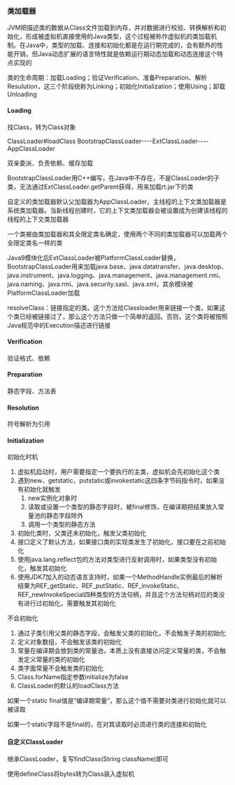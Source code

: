 ### 类加载器

JVM把描述类的数据从Class文件加载到内存，并对数据进行校验、转换解析和初始化，形成被虚拟机直接使用的Java类型，这个过程被称作虚拟机的类加载机制。在Java中，类型的加载、连接和初始化都是在运行期完成的，会有额外的性能开销，但Java动态扩展的语言特性就是依赖运行期动态加载和动态连接这个特点实现的

类的生命周期：加载Loading；验证Verification、准备Preparation、解析Resulution，这三个阶段统称为Linking；初始化Initialization；使用Using；卸载Unloading

#### Loading

找Class，转为Class对象

ClassLoader#loadClass        BootstrapClassLoader----ExtClassLoader----AppClassLoader

双亲委派、负责依赖、缓存加载

BootstrapClassLoader用C++编写，在Java中不存在，不是ClassLoader的子类，无法通过ExtClassLoader.getParent获得，用来加载rt.jar下的类

自定义的类加载器默认父加载器为AppClassLoader，主线程的上下文类加载器是系统类加载器。当新线程创建时，它的上下文类加载器会被设置成为创建该线程的线程的上下文类加载器

一个类被由类加载器和其全限定类名确定，使用两个不同的类加载器可以加载两个全限定类名一样的类

Java9模块化后ExtClassLoader被PlatformClassLoader替换，BootstrapClassLoader用来加载java.base、java.datatransfer、java.desktop、java.instrument、java.logging、java.management、java.management.rmi、java.naming、java.rmi、java.security.sasl、java.xml，其余模块被PlatformClassLoader加载

resolveClass：链接指定的类。这个方法给Classloader用来链接一个类，如果这个类已经被链接过了，那么这个方法只做一个简单的返回。否则，这个类将被按照Java规范中的Execution描述进行链接

#### Verification

验证格式、依赖

####  Preparation

静态字段、方法表

#### Resolution

符号解析为引用

#### Initialization

初始化时机

1. 虚拟机启动时，用户需要指定一个要执行的主类，虚拟机会先初始化这个类
2. 遇到new、getstatic、putstatic或invokestatic这四条字节码指令时，如果没有初始化就触发
    1. new实例化对象时
    2. 读取或设置一个类型的静态字段时，被final修饰，在编译期把结果放入常量池的静态字段除外
    3. 调用一个类型的静态方法
3. 初始化类时，父类还未初始化，触发父类初始化
4. 接口定义了默认方法，如果接口类的实现类发生了初始化，接口要在之前初始化
5. 使用java.lang.reflect包的方法对类型进行反射调用时，如果类型没有初始化，触发其初始化
6. 使用JDK7加入的动态语言支持时，如果一个MethodHandle实例最后的解析结果为REF_getStatic、REF_putStatic、REF_invokeStatic、REF_newInvokeSpecial四种类型的方法句柄，并且这个方法句柄对应的类没有进行过初始化，需要触发其初始化

不会初始化

1. 通过子类引用父类的静态字段，会触发父类的初始化，不会触发子类的初始化
2. 定义对象数组，不会触发该类的初始化
3. 常量在编译期会放到类的常量池，本质上没有直接访问定义常量的类，不会触发定义常量的类的初始化
4. 类字面常量不会触发类的初始化
5. Class.forName指定参数initialize为false
6. ClassLoader的默认的loadClass方法

如果一个static final值是“编译期常量”，那么这个值不需要对类进行初始化就可以被读取

如果一个static字段不是final的，在对其读取时必须进行类的连接和初始化

#### 自定义ClassLoader

继承ClassLoader，复写findClass(String className)即可

使用defineClass将bytes转为Class装入虚拟机
